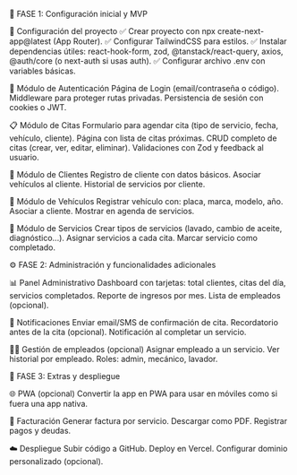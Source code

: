 🚀 FASE 1: Configuración inicial y MVP

🔧 Configuración del proyecto
    ✅ Crear proyecto con npx create-next-app@latest (App Router).
    ✅ Configurar TailwindCSS para estilos.
    ✅ Instalar dependencias útiles: react-hook-form, zod, @tanstack/react-query, axios, @auth/core (o next-auth si usas auth).
    ✅ Configurar archivo .env con variables básicas.

🔐 Módulo de Autenticación
    Página de Login (email/contraseña o código).
    Middleware para proteger rutas privadas.
    Persistencia de sesión con cookies o JWT.

📋 Módulo de Citas
    Formulario para agendar cita (tipo de servicio, fecha, vehículo, cliente).
    Página con lista de citas próximas.
    CRUD completo de citas (crear, ver, editar, eliminar).
    Validaciones con Zod y feedback al usuario.

👤 Módulo de Clientes
    Registro de cliente con datos básicos.
    Asociar vehículos al cliente.
    Historial de servicios por cliente.

🚗 Módulo de Vehículos
    Registrar vehículo con: placa, marca, modelo, año.
    Asociar a cliente.
    Mostrar en agenda de servicios.

🧾 Módulo de Servicios
    Crear tipos de servicios (lavado, cambio de aceite, diagnóstico...).
    Asignar servicios a cada cita.
    Marcar servicio como completado.


⚙️ FASE 2: Administración y funcionalidades adicionales

📊 Panel Administrativo
    Dashboard con tarjetas: total clientes, citas del día, servicios completados.
    Reporte de ingresos por mes.
    Lista de empleados (opcional).

🔔 Notificaciones
    Enviar email/SMS de confirmación de cita.
    Recordatorio antes de la cita (opcional).
    Notificación al completar un servicio.

🧑‍🔧 Gestión de empleados (opcional)
    Asignar empleado a un servicio.
    Ver historial por empleado.
    Roles: admin, mecánico, lavador.


📱 FASE 3: Extras y despliegue

🌐 PWA (opcional)
    Convertir la app en PWA para usar en móviles como si fuera una app nativa.

🧾 Facturación
    Generar factura por servicio.
    Descargar como PDF.
    Registrar pagos y deudas.

☁️ Despliegue
    Subir código a GitHub.
    Deploy en Vercel.
    Configurar dominio personalizado (opcional).